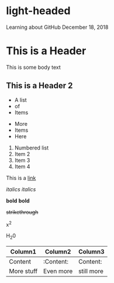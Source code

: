 # light-headed
Learning about GitHub December 18, 2018

# This is a Header

This is some body text

## This is a Header 2

* A list
* of
* Items

- More
- Items
- Here

1. Numbered list
2. Item 2
3. Item 3
1. Item 4

This is a [link](reddit.com)

*italics* _italics_

**bold** __bold__

~~strikethrough~~

x<sup>2</sup> 

H<sub>2</sub>0

|Column1|Column2|Column3|
|-----|-------|------|
|Content|:Content:|Content:|
|More stuff|Even more|still more|
